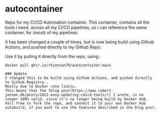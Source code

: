 # autocontainer
Repo for my CI/CD Automation container. 
This container, contains all the tools I need, across all my CI/CD pipelines, so i can reference the same container, for (most) of my pipelines.

It has been changed a couple of times, but is now being build using Github Actions, and pushed directly to my Github Repo.

Use it by pulling it directly from the repo, using : 
```
docker pull ghcr.io/rhjensen79/autocontainer:main
```

```
### Update 
I changed this to be build using Github Actions, and pushed directly to Github Registry..
Mostly due to Docker rate limits. 
This means that the [blog post(https://www.robert-jensen.dk/posts/2021-easy-updating-cdicd-tools/)] I wrote, is no longer 100% valid, since it's no longer being build by Docker Hub. 
Fell free to fork the repo, and connect it to your own Docker Hub autobuild, if you want to use the features described in the blog post.
